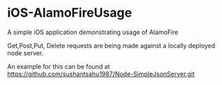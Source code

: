 # iOS-AlamoFireUsage
A simple iOS application demonstrating usage of AlamoFire

Get,Post,Put, Delete requests are being made against a locally deployed node server.

An example for this can be found at 
https://github.com/sushantsahu1987/Node-SimpleJsonServer.git

